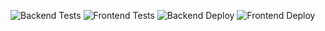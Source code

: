 ![Backend Tests](https://https://github.com/SyncM8/syncm8/blob/main/.github/workflows/backendCI.yml/badge.svg)
![Frontend Tests](https://https://github.com/SyncM8/syncm8/blob/main/.github/workflows/frontendCI.yml/badge.svg)
![Backend Deploy](https://https://github.com/SyncM8/syncm8/blob/main/.github/workflows/backendProd.yml/badge.svg)
![Frontend Deploy](https://https://github.com/SyncM8/syncm8/blob/main/.github/workflows/frontendProd.yml/badge.svg)
